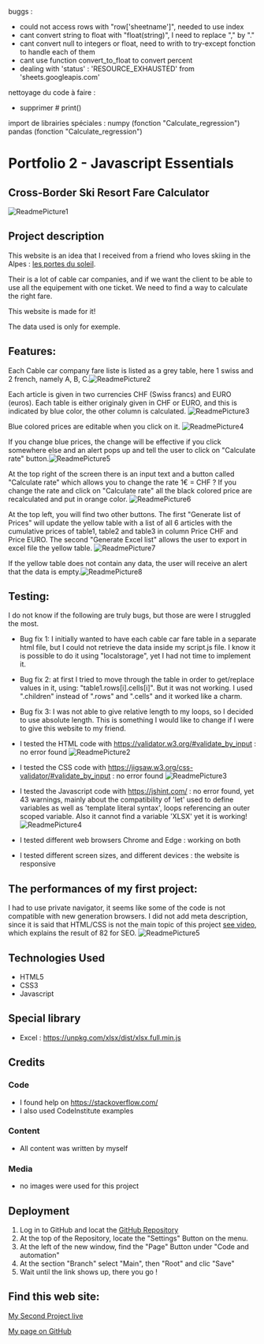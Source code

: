 buggs : 
- could not access rows with "row['sheetname']", needed to use index
- cant convert string to float with "float(string)", I need to replace "," by "."
- cant convert null to integers or float, need to writh to try-except fonction to handle each of them
- cant use function convert_to_float to convert percent
- dealing with 'status' : 'RESOURCE_EXHAUSTED' from 'sheets.googleapis.com'

nettoyage du code à faire :
- supprimer # print()

import de librairies spéciales : 
numpy (fonction "Calculate_regression")
pandas (fonction "Calculate_regression")

# Portfolio 2 - Javascript Essentials

## Cross-Border Ski Resort Fare Calculator

<img src="assets/images/Portfolio2_Readme_AmIResponsive.jpg" alt="ReadmePicture1">

## Project description

This website is an idea that I received from a friend who loves skiing in the Alpes : [les portes du soleil](https://www.portesdusoleil.com/).

Their is a lot of cable car companies, and if we want the client to be able to use all the equipement with one ticket. We need to find a way to calculate the right fare.

This website is made for it!

The data used is only for exemple.

## Features:

Each Cable car company fare liste is listed as a grey table, here 1 swiss and 2 french, namely A, B, C.<img src="assets/images/Portfolio2_Readme_Feature1.jpg" alt="ReadmePicture2">

Each article is given in two currencies CHF (Swiss francs) and EURO (euros). Each table is either originaly given in CHF or EURO, and this is indicated by blue color, the other column is calculated. <img src="assets/images/Portfolio2_Readme_Feature2.jpg" alt="ReadmePicture3">

Blue colored prices are editable when you click on it. <img src="assets/images/Portfolio2_Readme_Feature3.jpg" alt="ReadmePicture4">

If you change blue prices, the change will be effective if you click somewhere else and an alert pops up and tell the user to click on "Calculate rate" button.<img src="assets/images/Portfolio2_Readme_Feature4.jpg" alt="ReadmePicture5">

At the top right of the screen there is an input text and a button called "Calculate rate" which allows you to change the rate 1€ = CHF ?
If you change the rate and click on "Calculate rate" all the black colored price are recalculated and put in orange color. <img src="assets/images/Portfolio2_Readme_Feature5.jpg" alt="ReadmePicture6">

At the top left, you will find two other buttons. The first "Generate list of Prices" will update the yellow table with a list of all 6 articles with the cumulative prices of table1, table2 and table3 in column Price CHF and Price EURO. The second "Generate Excel list" allows the user to export in excel file the yellow table. <img src="assets/images/Portfolio2_Readme_Feature6.jpg" alt="ReadmePicture7">

If the yellow table does not contain any data, the user will receive an alert that the data is empty.<img src="assets/images/Portfolio2_Readme_Feature7.jpg" alt="ReadmePicture8">

## Testing:

I do not know if the following are truly bugs, but those are were I struggled the most.

- Bug fix 1: I initially wanted to have each cable car fare table in a separate html file, but I could not retrieve the data inside my script.js file. I know it is possible to do it using "localstorage", yet I had not time to implement it.
- Bug fix 2: at first I tried to move through the table in order to get/replace values in it, using: "table1.rows[i].cells[i]". But it was not working. I used ".children" instead of ".rows" and ".cells" and it worked like a charm.
- Bug fix 3: I was not able to give relative length to my loops, so I decided to use absolute length. This is something I would like to change if I were to give this website to my friend.

- I tested the HTML code with https://validator.w3.org/#validate_by_input : no error found
  <img src="assets/images/Portfolio2_Readme_htmlValidator.jpg" alt="ReadmePicture2">
- I tested the CSS code with https://jigsaw.w3.org/css-validator/#validate_by_input : no error found
  <img src="assets/images/Portfolio2_Readme_cssValidator.jpg" alt="ReadmePicture3">
- I tested the Javascript code with https://jshint.com/ : no error found, yet 43 warnings, mainly about the compatibility of 'let' used to define variables as well as 'template literal syntax', loops referencing an outer scoped variable. Also it cannot find a variable 'XLSX' yet it is working!
  <img src="assets/images/Portfolio2_Readme_jshintValidator.jpg" alt="ReadmePicture4">
- I tested different web browsers Chrome and Edge : working on both
- I tested different screen sizes, and different devices : the website is responsive

## The performances of my first project:

I had to use private navigator, it seems like some of the code is not compatible with new generation browsers. I did not add meta description, since it is said that HTML/CSS is not the main topic of this project [see video](https://learn.codeinstitute.net/courses/course-v1:CodeInstitute+JSE_PAGPPF+2021_Q2/courseware/30137de05cd847d1a6b6d2c7338c4655/c3bd296fe9d643af86e76e830e1470dd/), which explains the result of 82 for SEO.
<img src="assets/images/Portfolio2_Readme_LighthousPerformance.jpg" alt="ReadmePicture5">

## Technologies Used

- HTML5
- CSS3
- Javascript

## Special library

- Excel : https://unpkg.com/xlsx/dist/xlsx.full.min.js

## Credits

### Code

- I found help on <https://stackoverflow.com/>
- I also used CodeInstitute examples

### Content

- All content was written by myself

### Media

- no images were used for this project

## Deployment

1. Log in to GitHub and locat the [GitHub Repository](https://github.com/Cyril-CRGB/Portfolio2_JavaScript_Essentials.git)
2. At the top of the Repository, locate the "Settings" Button on the menu.
3. At the left of the new window, find the "Page" Button under "Code and automation"
4. At the section "Branch" select "Main", then "Root" and clic "Save"
5. Wait until the link shows up, there you go !

## Find this web site:

[My Second Project live](https://cyril-crgb.github.io/Portfolio2_JavaScript_Essentials/)

[My page on GitHub](https://github.com/Cyril-CRGB/Portfolio2_JavaScript_Essentials.git)